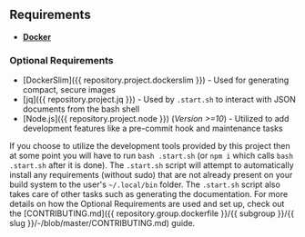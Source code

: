 ## Requirements

- **[Docker](https://gitlab.com/megabyte-labs/ansible-roles/docker)**

### Optional Requirements

- [DockerSlim]({{ repository.project.dockerslim }}) - Used for generating compact, secure images
- [jq]({{ repository.project.jq }}) - Used by `.start.sh` to interact with JSON documents from the bash shell
- [Node.js]({{ repository.project.node }}) (_Version >=10_) - Utilized to add development features like a pre-commit hook and maintenance tasks

If you choose to utilize the development tools provided by this project then at some point you will have to run `bash .start.sh` (or `npm i` which calls `bash .start.sh` after it is done). The `.start.sh` script will attempt to automatically install any requirements (without sudo) that are not already present on your build system to the user's `~/.local/bin` folder. The `.start.sh` script also takes care of other tasks such as generating the documentation. For more details on how the Optional Requirements are used and set up, check out the [CONTRIBUTING.md]({{ repository.group.dockerfile }}/{{ subgroup }}/{{ slug }}/-/blob/master/CONTRIBUTING.md) guide.
